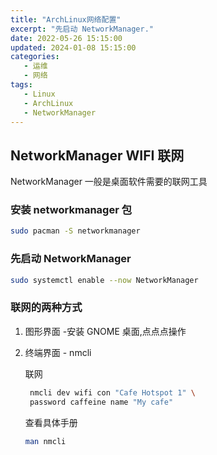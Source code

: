 ```yaml
---
title: "ArchLinux网络配置"
excerpt: "先启动 NetworkManager."
date: 2022-05-26 15:15:00
updated: 2024-01-08 15:15:00
categories: 
   - 运维
   - 网络
tags:
   - Linux 
   - ArchLinux 
   - NetworkManager 
---
```


## NetworkManager WIFI 联网

NetworkManager 一般是桌面软件需要的联网工具

### 安装 networkmanager 包

```bash
sudo pacman -S networkmanager
```

### 先启动 NetworkManager

```bash
sudo systemctl enable --now NetworkManager
```

### 联网的两种方式

1. 图形界面 -安装 GNOME 桌面,点点点操作
2. 终端界面 - nmcli

   联网

   ```bash
    nmcli dev wifi con "Cafe Hotspot 1" \
    password caffeine name "My cafe"
   ```

   查看具体手册

   ```bash
   man nmcli
   ```
